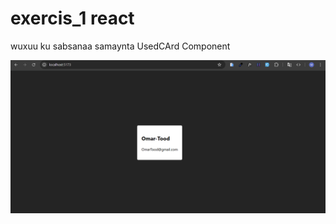 # exercis_1 react 

wuxuu ku sabsanaa samaynta UsedCArd Component

![Result](/Assets/exercise_1.png)
